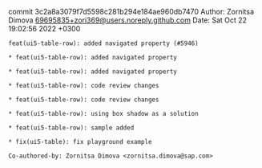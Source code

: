 commit 3c2a8a3079f7d5598c281b294e184ae960db7470
Author: Zornitsa Dimova <69695835+zori369@users.noreply.github.com>
Date:   Sat Oct 22 19:02:56 2022 +0300

    feat(ui5-table-row): added navigated property (#5946)
    
    * feat(ui5-table-row): added navigated property
    
    * feat(ui5-table-row): added navigated property
    
    * feat(ui5-table-row): code review changes
    
    * feat(ui5-table-row): code review changes
    
    * feat(ui5-table-row): using box shadow as a solution
    
    * feat(ui5-table-row): sample added
    
    * fix(ui5-table): fix playground example
    
    Co-authored-by: Zornitsa Dimova <zornitsa.dimova@sap.com>
